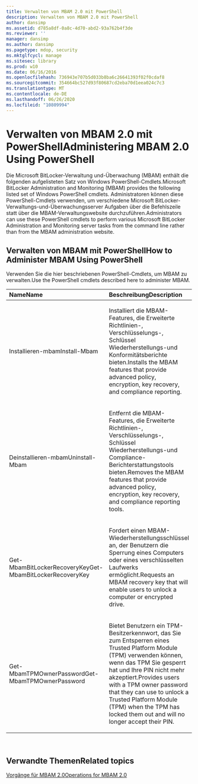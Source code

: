 ```yaml
---
title: Verwalten von MBAM 2.0 mit PowerShell
description: Verwalten von MBAM 2.0 mit PowerShell
author: dansimp
ms.assetid: d785a8df-0a8c-4d70-abd2-93a762b4f3de
ms.reviewer: ''
manager: dansimp
ms.author: dansimp
ms.pagetype: mdop, security
ms.mktglfcycl: manage
ms.sitesec: library
ms.prod: w10
ms.date: 06/16/2016
ms.openlocfilehash: 736943e707b5d033b8ba6c26641393f02f0cdaf8
ms.sourcegitcommit: 354664bc527d93f80687cd2eba70d1eea024c7c3
ms.translationtype: MT
ms.contentlocale: de-DE
ms.lasthandoff: 06/26/2020
ms.locfileid: "10809994"
---
```

# <span data-ttu-id="826ce-103">Verwalten von MBAM 2.0 mit PowerShell</span><span class="sxs-lookup"><span data-stu-id="826ce-103">Administering MBAM 2.0 Using PowerShell</span></span>


<span data-ttu-id="826ce-104">Die Microsoft BitLocker-Verwaltung und-Überwachung (MBAM) enthält die folgenden aufgelisteten Satz von Windows PowerShell-Cmdlets.</span><span class="sxs-lookup"><span data-stu-id="826ce-104">Microsoft BitLocker Administration and Monitoring (MBAM) provides the following listed set of Windows PowerShell cmdlets.</span></span> <span data-ttu-id="826ce-105">Administratoren können diese PowerShell-Cmdlets verwenden, um verschiedene Microsoft BitLocker-Verwaltungs-und-Überwachungsserver Aufgaben über die Befehlszeile statt über die MBAM-Verwaltungswebsite durchzuführen.</span><span class="sxs-lookup"><span data-stu-id="826ce-105">Administrators can use these PowerShell cmdlets to perform various Microsoft BitLocker Administration and Monitoring server tasks from the command line rather than from the MBAM administration website.</span></span>

## <span data-ttu-id="826ce-106">Verwalten von MBAM mit PowerShell</span><span class="sxs-lookup"><span data-stu-id="826ce-106">How to Administer MBAM Using PowerShell</span></span>


<span data-ttu-id="826ce-107">Verwenden Sie die hier beschriebenen PowerShell-Cmdlets, um MBAM zu verwalten.</span><span class="sxs-lookup"><span data-stu-id="826ce-107">Use the PowerShell cmdlets described here to administer MBAM.</span></span>

<table>
<colgroup>
<col width="50%" />
<col width="50%" />
</colgroup>
<thead>
<tr class="header">
<th align="left"><span data-ttu-id="826ce-108">Name</span><span class="sxs-lookup"><span data-stu-id="826ce-108">Name</span></span></th>
<th align="left"><span data-ttu-id="826ce-109">Beschreibung</span><span class="sxs-lookup"><span data-stu-id="826ce-109">Description</span></span></th>
</tr>
</thead>
<tbody>
<tr class="odd">
<td align="left"><p><span data-ttu-id="826ce-110">Installieren-mbam</span><span class="sxs-lookup"><span data-stu-id="826ce-110">Install-Mbam</span></span></p></td>
<td align="left"><p><span data-ttu-id="826ce-111">Installiert die MBAM-Features, die Erweiterte Richtlinien-, Verschlüsselungs-, Schlüssel Wiederherstellungs-und Konformitätsberichte bieten.</span><span class="sxs-lookup"><span data-stu-id="826ce-111">Installs the MBAM features that provide advanced policy, encryption, key recovery, and compliance reporting.</span></span></p></td>
</tr>
<tr class="even">
<td align="left"><p><span data-ttu-id="826ce-112">Deinstallieren-mbam</span><span class="sxs-lookup"><span data-stu-id="826ce-112">Uninstall-Mbam</span></span></p></td>
<td align="left"><p><span data-ttu-id="826ce-113">Entfernt die MBAM-Features, die Erweiterte Richtlinien-, Verschlüsselungs-, Schlüssel Wiederherstellungs-und Compliance-Berichterstattungstools bieten.</span><span class="sxs-lookup"><span data-stu-id="826ce-113">Removes the MBAM features that provide advanced policy, encryption, key recovery, and compliance reporting tools.</span></span></p></td>
</tr>
<tr class="odd">
<td align="left"><p><span data-ttu-id="826ce-114">Get-MbamBitLockerRecoveryKey</span><span class="sxs-lookup"><span data-stu-id="826ce-114">Get-MbamBitLockerRecoveryKey</span></span></p></td>
<td align="left"><p><span data-ttu-id="826ce-115">Fordert einen MBAM-Wiederherstellungsschlüssel an, der Benutzern die Sperrung eines Computers oder eines verschlüsselten Laufwerks ermöglicht.</span><span class="sxs-lookup"><span data-stu-id="826ce-115">Requests an MBAM recovery key that will enable users to unlock a computer or encrypted drive.</span></span></p></td>
</tr>
<tr class="even">
<td align="left"><p><span data-ttu-id="826ce-116">Get-MbamTPMOwnerPassword</span><span class="sxs-lookup"><span data-stu-id="826ce-116">Get-MbamTPMOwnerPassword</span></span></p></td>
<td align="left"><p><span data-ttu-id="826ce-117">Bietet Benutzern ein TPM-Besitzerkennwort, das Sie zum Entsperren eines Trusted Platform Module (TPM) verwenden können, wenn das TPM Sie gesperrt hat und Ihre PIN nicht mehr akzeptiert.</span><span class="sxs-lookup"><span data-stu-id="826ce-117">Provides users with a TPM owner password that they can use to unlock a Trusted Platform Module (TPM) when the TPM has locked them out and will no longer accept their PIN.</span></span></p></td>
</tr>
</tbody>
</table>

 

## <span data-ttu-id="826ce-118">Verwandte Themen</span><span class="sxs-lookup"><span data-stu-id="826ce-118">Related topics</span></span>


[<span data-ttu-id="826ce-119">Vorgänge für MBAM 2.0</span><span class="sxs-lookup"><span data-stu-id="826ce-119">Operations for MBAM 2.0</span></span>](operations-for-mbam-20-mbam-2.md)

 

 





